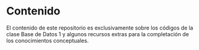 # Contenido 

El contenido de este repositorio es exclusivamente sobre los códigos de la clase Base de Datos 1 y algunos recursos extras para la completación de los conocimientos conceptuales.
